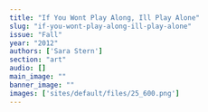 ```yaml
---
title: "If You Wont Play Along, Ill Play Alone"
slug: "if-you-wont-play-along-ill-play-alone"
issue: "Fall"
year: "2012"
authors: ['Sara Stern']
section: "art"
audio: []
main_image: ""
banner_image: ""
images: ['sites/default/files/25_600.png']
---
```

